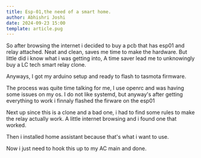 ```yaml
---
title: Esp-01,the need of a smart home.    
author: Abhishri Joshi   
date: 2024-09-23 15:00
template: article.pug
---
```


So after browsing the internet i decided to buy a pcb that has esp01 and relay attached. 
<span class="more"></span>
Neat and clean, saves me time to make the hardware. But little did i know what i was getting into, A time saver lead me to unknowingly buy a LC tech smart relay clone.

Anyways, I got my arduino setup and ready to flash to tasmota firmware.


The process was quite time talking for me, I use openrc and was having some issues on my os. 
I do not like systemd, but anyway's after getting everything to work i finnaly flashed the firware on the esp01

Next up since this is a clone and a bad one, i had to find some rules to make the relay actually work. 
A little internet browsing and i found one that worked. 

Then i installed home assistant because that's what i want to use.

Now i just need to hook this up to my AC main and done.

